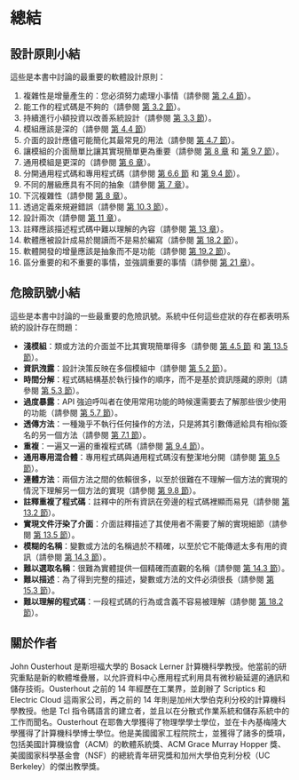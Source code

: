 # 總結

## 設計原則小結

這些是本書中討論的最重要的軟體設計原則：

1. 複雜性是增量產生的：您必須努力處理小事情（請參閱 [第 2.4 節](ch02.md)）。
2. 能工作的程式碼是不夠的（請參閱 [第 3.2 節](ch03.md)）。
3. 持續進行小額投資以改善系統設計（請參閱 [第 3.3 節](ch03.md)）。
4. 模組應該是深的（請參閱 [第 4.4 節](ch04.md)）
5. 介面的設計應儘可能簡化其最常見的用法（請參閱 [第 4.7 節](ch04.md)）。
6. 讓模組的介面簡單比讓其實現簡單更為重要（請參閱 [第 8 章](ch08.md) 和 [第 9.7 節](ch09.md)）。
7. 通用模組是更深的（請參閱 [第 6 章](ch06.md)）。
8. 分開通用程式碼和專用程式碼（請參閱 [第 6.6 節](ch06.md) 和 [第 9.4 節](ch09.md)）。
9. 不同的層級應具有不同的抽象（請參閱 [第 7 章](ch07.md)）。
10. 下沉複雜性（請參閱 [第 8 章](ch08.md)）。
11. 透過定義來規避錯誤（請參閱 [第 10.3 節](ch10.md)）。
12. 設計兩次（請參閱 [第 11 章](ch11.md)）。
13. 註釋應該描述程式碼中難以理解的內容（請參閱 [第 13 章](ch13.md)）。
14. 軟體應被設計成易於閱讀而不是易於編寫（請參閱 [第 18.2 節](ch18.md)）。
15. 軟體開發的增量應該是抽象而不是功能（請參閱 [第 19.2 節](ch19.md)）。
16. 區分重要的和不重要的事情，並強調重要的事情（請參閱 [第 21 章](ch21.md)）。

## 危險訊號小結

這些是本書中討論的一些最重要的危險訊號。系統中任何這些症狀的存在都表明系統的設計存在問題：

- **淺模組**：類或方法的介面並不比其實現簡單得多（請參閱 [第 4.5 節](ch04.md) 和 [第 13.5 節](ch13.md)）。
- **資訊洩露**：設計決策反映在多個模組中（請參閱 [第 5.2 節](ch05.md)）。
- **時間分解**：程式碼結構基於執行操作的順序，而不是基於資訊隱藏的原則（請參閱 [第 5.3 節](ch05.md)）。
- **過度暴露**：API 強迫呼叫者在使用常用功能的時候還需要去了解那些很少使用的功能（請參閱 [第 5.7 節](ch05.md)）。
- **透傳方法**：一種幾乎不執行任何操作的方法，只是將其引數傳遞給具有相似簽名的另一個方法（請參閱 [第 7.1 節](ch07.md)）。
- **重複**：一遍又一遍的重複程式碼（請參閱 [第 9.4 節](ch09.md)）。
- **通用專用混合體**：專用程式碼與通用程式碼沒有整潔地分開（請參閱 [第 9.5 節](ch09.md)）。
- **連體方法**：兩個方法之間的依賴很多，以至於很難在不理解一個方法的實現的情況下理解另一個方法的實現（請參閱 [第 9.8 節](ch09.md)）。
- **註釋重複了程式碼**：註釋中的所有資訊在旁邊的程式碼裡顯而易見（請參閱 [第 13.2 節](ch13.md)）。
- **實現文件汙染了介面**：介面註釋描述了其使用者不需要了解的實現細節（請參閱 [第 13.5 節](ch13.md)）。
- **模糊的名稱**：變數或方法的名稱過於不精確，以至於它不能傳遞太多有用的資訊（請參閱 [第 14.3 節](ch14.md)）。
- **難以選取名稱**：很難為實體提供一個精確而直觀的名稱（請參閱 [第 14.3 節](ch14.md)）。
- **難以描述**：為了得到完整的描述，變數或方法的文件必須很長（請參閱 [第 15.3 節](ch15.md)）。
- **難以理解的程式碼**：一段程式碼的行為或含義不容易被理解（請參閱 [第 18.2 節](ch18.md)）。

## 關於作者

John Ousterhout 是斯坦福大學的 Bosack Lerner 計算機科學教授。他當前的研究重點是新的軟體堆疊層，以允許資料中心應用程式利用具有微秒級延遲的通訊和儲存技術。Ousterhout 之前的 14 年經歷在工業界，並創辦了 Scriptics 和 Electric Cloud 這兩家公司，再之前的 14 年則是加州大學伯克利分校的計算機科學教授。他是 Tcl 指令碼語言的建立者，並且以在分散式作業系統和儲存系統中的工作而聞名。Ousterhout 在耶魯大學獲得了物理學學士學位，並在卡內基梅隆大學獲得了計算機科學博士學位。他是美國國家工程院院士，並獲得了諸多的獎項，包括美國計算機協會（ACM）的軟體系統獎、ACM Grace Murray Hopper 獎、美國國家科學基金會（NSF）的總統青年研究獎和加州大學伯克利分校（UC Berkeley）的傑出教學獎。